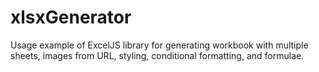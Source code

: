# xlsxGenerator
Usage example of ExcelJS library for generating workbook with multiple sheets, images from URL, styling, conditional formatting, and formulae.
